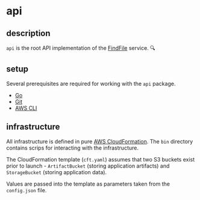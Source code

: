 # api

## description

`api` is the root API implementation of the [FindFile](https://findfile.dev) service. 🔍

## setup

Several prerequisites are required for working with the `api` package.

- [Go](https://golang.org/dl/)
- [Git](https://git-scm.com/downloads)
- [AWS CLI](https://aws.amazon.com/cli/)

## infrastructure

All infrastructure is defined in pure [AWS CloudFormation](https://aws.amazon.com/cloudformation/). The `bin` directory contains scrips for interacting with the infrastructure.

The CloudFormation template (`cft.yaml`) assumes that two S3 buckets exist prior to launch - `ArtifactBucket` (storing application artifacts) and `StorageBucket` (storing application data).

Values are passed into the template as parameters taken from the `config.json` file.
